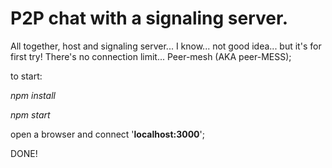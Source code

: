 # P2P chat with a signaling server.

All together, host and signaling server... I know... not good idea... but it's for first try!
There's no connection limit... Peer-mesh (AKA peer-MESS);

to start:

*npm install*

*npm start*

open a browser and connect '**localhost:3000**';

DONE!